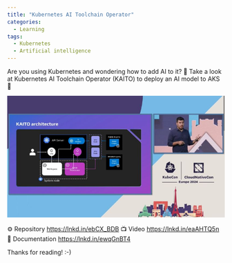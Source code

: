 ```yaml
---
title: "Kubernetes AI Toolchain Operator"
categories:
  - Learning
tags:
  - Kubernetes
  - Artificial intelligence
---
```


Are you using Kubernetes and wondering how to add AI to it? 🤔 Take a look at Kubernetes AI Toolchain Operator (KAITO) to deploy an AI model to AKS 🎉

![img](../assets/images/2024-03-22-kaito.jpeg)

⚙️ Repository https://lnkd.in/ebCX_BDB
📺 Video https://lnkd.in/eaAHTQ5n
📃 Documentation https://lnkd.in/ewqGnBT4

Thanks for reading! :-)
